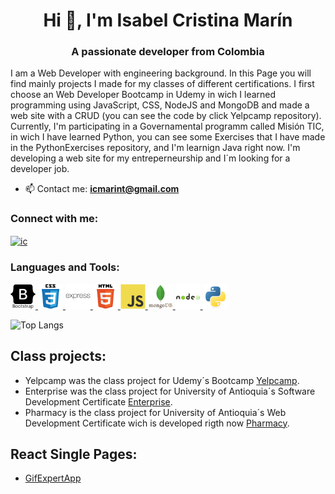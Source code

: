 <h1 align="center">Hi 👋, I'm Isabel Cristina Marín</h1>
<h3 align="center">A passionate developer from Colombia</h3>

<p> I am a Web Developer with engineering background. In this Page you will find mainly projects I made for my classes of different certifications. I first choose an Web Developer Bootcamp in Udemy in wich I learned programming using JavaScript, CSS, NodeJS and MongoDB and made a web site with a CRUD (you can see the code by click Yelpcamp repository). Currently, I'm participating in a Governamental programm called Misión TIC, in wich I have
learned Python, you can see some Exercises that I have made in the PythonExercises repository, and I'm learnign Java
right now. I'm developing a web site for my entreperneurship and I´m looking for a developer job.</p>

- 📫 Contact me: **icmarint@gmail.com**

<h3 align="left">Connect with me:</h3>
<p align="left">
<a href="https://linkedin.com/in/icmarint" target="blank"><img align="center" src="https://raw.githubusercontent.com/rahuldkjain/github-profile-readme-generator/master/src/images/icons/Social/linked-in-alt.svg" alt="ic" height="30" width="40" /></a>
</p>

<h3 align="left">Languages and Tools:</h3>
<p align="left"> <a href="https://getbootstrap.com" target="_blank" rel="noreferrer"> <img src="https://raw.githubusercontent.com/devicons/devicon/master/icons/bootstrap/bootstrap-plain-wordmark.svg" alt="bootstrap" width="40" height="40"/> </a> <a href="https://www.w3schools.com/css/" target="_blank" rel="noreferrer"> <img src="https://raw.githubusercontent.com/devicons/devicon/master/icons/css3/css3-original-wordmark.svg" alt="css3" width="40" height="40"/> </a> <a href="https://expressjs.com" target="_blank" rel="noreferrer"> <img src="https://raw.githubusercontent.com/devicons/devicon/master/icons/express/express-original-wordmark.svg" alt="express" width="40" height="40"/> </a> <a href="https://www.w3.org/html/" target="_blank" rel="noreferrer"> <img src="https://raw.githubusercontent.com/devicons/devicon/master/icons/html5/html5-original-wordmark.svg" alt="html5" width="40" height="40"/> </a> <a href="https://developer.mozilla.org/en-US/docs/Web/JavaScript" target="_blank" rel="noreferrer"> <img src="https://raw.githubusercontent.com/devicons/devicon/master/icons/javascript/javascript-original.svg" alt="javascript" width="40" height="40"/> </a> <a href="https://www.mongodb.com/" target="_blank" rel="noreferrer"> <img src="https://raw.githubusercontent.com/devicons/devicon/master/icons/mongodb/mongodb-original-wordmark.svg" alt="mongodb" width="40" height="40"/> </a> <a href="https://nodejs.org" target="_blank" rel="noreferrer"> <img src="https://raw.githubusercontent.com/devicons/devicon/master/icons/nodejs/nodejs-original-wordmark.svg" alt="nodejs" width="40" height="40"/> </a> <a href="https://www.python.org" target="_blank" rel="noreferrer"> <img src="https://raw.githubusercontent.com/devicons/devicon/master/icons/python/python-original.svg" alt="python" width="40" height="40"/> </a> </p>

![Top Langs](https://github-readme-stats.vercel.app/api/top-langs/?username=icmarint&layout=compact&theme=dark)

## Class projects:
*  Yelpcamp was the class project for Udemy´s Bootcamp [Yelpcamp](https://github.com/icmarint/Yelpcamp "Yelpcamp").
*  Enterprise was the class project for University of Antioquia´s Software Development Certificate [Enterprise](https://github.com/TitanesUdeA/Entrega4 "Enterprise").
*  Pharmacy is the class project for University of Antioquia´s Web Development Certificate wich is developed rigth now [Pharmacy](https://github.com/WebsiteBuilderTIC2/Farmacia "Pharmacy").

## React Single Pages:
* [GifExpertApp](https://icmarint.github.io/react-gif-expert/)
